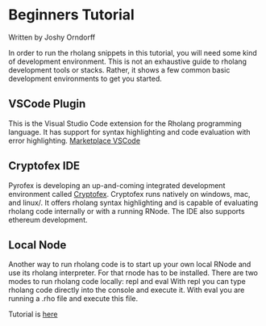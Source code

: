 # Beginners Tutorial

Written by Joshy Orndorff

In order to run the rholang snippets in this tutorial, you will need some kind of development environment. This is not an exhaustive guide to rholang development tools or stacks. Rather, it shows a few common basic development environments to get you started.

## VSCode Plugin

This is the Visual Studio Code extension for the Rholang programming language. It has support for syntax highlighting and code evaluation with error highlighting.
[Marketplace VSCode](https://marketplace.visualstudio.com/items?itemName=tgrospic.rholang)

## Cryptofex IDE

Pyrofex is developing an up-and-coming integrated development environment called [Cryptofex](https://cryptofex.io/). Cryptofex runs natively on windows, mac, and linux/. It offers rholang syntax highlighting and is capable of evaluating rholang code internally or with a running RNode. The IDE also supports ethereum development.

## Local Node

Another way to run rholang code is to start up your own local RNode and use its rholang interpreter. For that rnode has to be installed. There are two modes to run rholang code locally: repl and eval
With repl you can type rholang code directly into the console and execute it. With eval you are running a .rho file and execute this file.

Tutorial is [here](/docs/rholang/)
